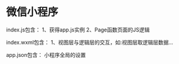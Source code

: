 # 微信小程序

index.js包含：
1、获得app.js实例
2、Page函数页面的JS逻辑

index.wxml包含：
1、视图层与逻辑层的交互，如:视图层取逻辑层数据...

app.json包含：
小程序全局的设置
